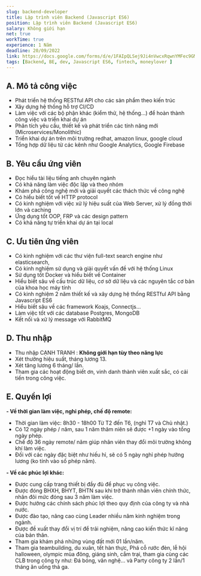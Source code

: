 ```yaml
---
slug: backend-developer
title: Lập trình viên Backend (Javascript ES6)
position: Lập trình viên Backend (Javascript ES6)
salary: Không giới hạn
net: true
workTime: true
experience: 1 Năm
deadline: 20/09/2022
link: https://docs.google.com/forms/d/e/1FAIpQLSej9Ji4nVwcxRqwnYMFec9GMv3uYOpMD2vaskgfbVI4z3UjAA/viewform?usp=pp_url&entry.118037241=L%E1%BA%ADp+tr%C3%ACnh+vi%C3%AAn+Backend
tags: [Backend, BE, dev, Javascript ES6, fintech, moneylover ]
---
```


## A. Mô tả công việc
- Phát triển hệ thống RESTful API cho các sản phẩm theo kiến trúc 
- Xây dựng hệ thống hỗ trợ CI/CD 
- Làm việc với các bộ phận khác (kiểm thử, hệ thống...) để hoàn thành công việc và triển khai dự án
- Phân tích yêu cầu, thiết kế và phát triển các tính năng mới (Microservices/Monolithic)
- Triển khai dự án trên môi trường redhat, amazon linux, google cloud
- Tổng hợp dữ liệu từ các kênh như Google Analytics, Google Firebase

## B. Yêu cầu ứng viên
- Đọc hiểu tài liệu tiếng anh chuyên ngành
- Có khả năng làm việc độc lập và theo nhóm 
- Khám phá công nghệ mới và giải quyết các thách thức về công nghệ
- Có hiểu biết tốt về HTTP protocol
- Có kinh nghiệm với việc xử lý hiệu suất của Web Server, xử lý đồng thời lớn và caching
- Ứng dụng tốt OOP, FRP và các design pattern
- Có khả năng tự triển khai dự án tại local

## C. Ưu tiên ứng viên
- Có kinh nghiệm với các thư viện full-text search engine như elasticsearch,
- Có kinh nghiệm sử dụng và giải quyết vấn đề với hệ thống Linux
- Sử dụng tốt Docker và hiểu biết về Container
- Hiểu biết sâu về cấu trúc dữ liệu, cơ sở dữ liệu và các nguyên tắc cơ bản của khoa học máy tính
- Có kinh nghiệm 2 năm thiết kế và xây dựng hệ thống RESTful API bằng Javascript ES6
- Hiểu biết sâu về các framework Koajs, Connectjs...
- Làm việc tốt với các database Postgres, MongoDB
- Kết nối và xử lý message với RabbitMQ

## D. Thu nhập
- Thu nhập CẠNH TRANH : **Không giới hạn tùy theo năng lực**
- Xét thưởng hiệu suất, tháng lương 13.
- Xét tăng lương 6 tháng/ lần.
- Tham gia các hoạt động biết ơn, vinh danh thành viên xuất sắc, có cải tiến trong công việc.

## E. Quyền lợi

**- Về thời gian làm việc, nghỉ phép, chế độ remote:**

  - Thời gian làm việc: 8h30 - 18h00 Từ T2 đến T6, (nghỉ T7 và Chủ nhật.)
  - Có 12 ngày phép / năm, sau 1 năm thâm niên sẽ được +1 ngày vào tổng ngày phép.
  - Chế độ 36 ngày remote/ năm giúp nhân viên thay đổi môi trường không khí làm việc.
  - Đối với các ngày đặc biệt như hiếu hỉ, sẽ có 5 ngày nghỉ phép hưởng lương (ko tính vào số phép năm).

**- Về các phúc lợi khác:**

  - Được cung cấp trang thiết bị đầy đủ để phục vụ công việc.
  - Được đóng BHXH, BHYT, BHTN sau khi trở thành nhân viên chính thức, nhân đôi mức đóng sau 3 năm làm việc.
  - Được hưởng các chính sách phúc lợi theo quy định của công ty và nhà nước.
  - Được đào tạo, nâng cao cùng Leader nhiều năm kinh nghiệm trong ngành.
  - Được đề xuất thay đổi vị trí để trải nghiệm, nâng cao kiến thức kĩ năng của bản thân.
  - Tham gia khám phá những vùng đất mới 01 lần/năm.
  - Tham gia teambuilding, du xuân, tết hàn thực, Phá cỗ rước đèn, lễ hội halloween, olympic mùa đông, giáng sinh, cắm trại, tham gia cùng các CLB trong công ty như: Đá bóng, văn nghệ… và Party công ty 2 lần/1 tháng ăn uống thả ga.


